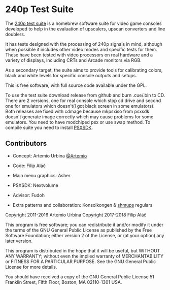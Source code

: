 240p Test Suite
===============

The [240p test suite] is a homebrew software suite for video game
consoles developed to help in the evaluation of upscalers, upscan
converters and line doublers.

It has tests designed with the processing of 240p signals in mind,
although when possible it includes other video modes and specific
tests for them.  These have been tested with video processors on
real hardware and a variety of displays, including CRTs and Arcade
monitors via RGB.

As a secondary target, the suite aims to provide tools for
calibrating colors, black and white levels for specific console
outputs and setups.

This is free software, with full source code available under the GPL.

[240p test suite]: http://junkerhq.net/xrgb/index.php/240p_test_suite

To use the test suite download release from github and burn .cue/.bin to CD.
There are 2 versions, one for real console which stop cd drive and
second one for emulators which doesn't(I got black screen in some emulators).
Both releases are fixed with cdmage because mkpsxiso from psxsdk
doesn't generate image correctly which may cause problems for some emulators.
You need to have modchiped psx or use swap method.
To compile suite you need to install [PSXSDK].


Contributors
------------
* Concept: Artemio Urbina [@Artemio]
* Code: Filip Aláč
* Main menu graphics: Asher
* PSXSDK: Nextvolume

* Advisor: Fudoh
* Extra patterns and collaboration: Konsolkongen & [shmups] regulars


[@Artemio]: https://twitter.com/Artemio
[shmups]: http://shmups.system11.org/
[PSXSDK]: https://github.com/filipalac/psxsdk

Copyright 2011-2016 Artemio Urbina
Copyright 2017-2018 Filip Aláč

This program is free software; you can redistribute it and/or modify
it under the terms of the GNU General Public License as published by
the Free Software Foundation; either version 2 of the License, or
(at your option) any later version.

This program is distributed in the hope that it will be useful,
but WITHOUT ANY WARRANTY; without even the implied warranty of
MERCHANTABILITY or FITNESS FOR A PARTICULAR PURPOSE.  See the
GNU General Public License for more details.

You should have received a copy of the GNU General Public License
51 Franklin Street, Fifth Floor, Boston, MA 02110-1301 USA.
